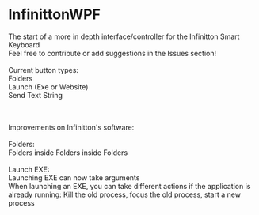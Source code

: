 # InfinittonWPF
The start of a more in depth interface/controller for the Infinitton Smart Keyboard <br/>
Feel free to contribute or add suggestions in the Issues section!
<br/><br/>
Current button types:<br/>
Folders<br/>
Launch (Exe or Website)<br/>
Send Text String

<br/><br/>
Improvements on Infinitton's software:<br/><br/>
Folders:<br/>
Folders inside Folders inside Folders<br/><br/>
Launch EXE:<br/>
Launching EXE can now take arguments<br/>
When launching an EXE, you can take different actions if the application is already running: Kill the old process, focus the old process, start a new process<br/>

